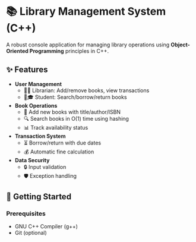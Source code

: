 # 📚 Library Management System (C++)


A robust console application for managing library operations using **Object-Oriented Programming** principles in C++.

## ✨ Features
- **User Management**
  - 👩💼 Librarian: Add/remove books, view transactions
  - 👩🎓 Student: Search/borrow/return books
- **Book Operations**
  - 📖 Add new books with title/author/ISBN
  - 🔍 Search books in O(1) time using hashing
  - 📊 Track availability status
- **Transaction System**
  - ⏳ Borrow/return with due dates
  - 💰 Automatic fine calculation
- **Data Security**
  - 🔒 Input validation
  - 🛡️ Exception handling

## 🚀 Getting Started

### Prerequisites
- GNU C++ Compiler (g++)
- Git (optional)


